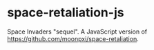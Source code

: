space-retaliation-js
====================

Space Invaders "sequel". A JavaScript version of https://github.com/moonpxi/space-retaliation.
